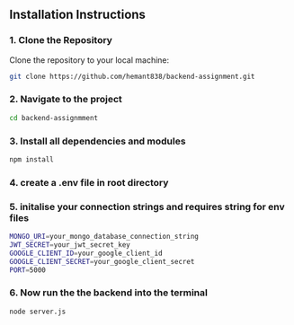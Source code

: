 
## Installation Instructions

### 1. Clone the Repository

Clone the repository to your local machine:

```bash
git clone https://github.com/hemant838/backend-assignment.git
```
### 2. Navigate to the project
```bash
cd backend-assignmment
```
### 3. Install all dependencies and modules
```bash   
npm install
```

### 4. create a .env file in root directory 

### 5. initalise your connection strings and requires string for env files
```bash
MONGO_URI=your_mongo_database_connection_string
JWT_SECRET=your_jwt_secret_key
GOOGLE_CLIENT_ID=your_google_client_id
GOOGLE_CLIENT_SECRET=your_google_client_secret
PORT=5000
```

### 6. Now run the the backend into the terminal 
```bash
node server.js 
```
